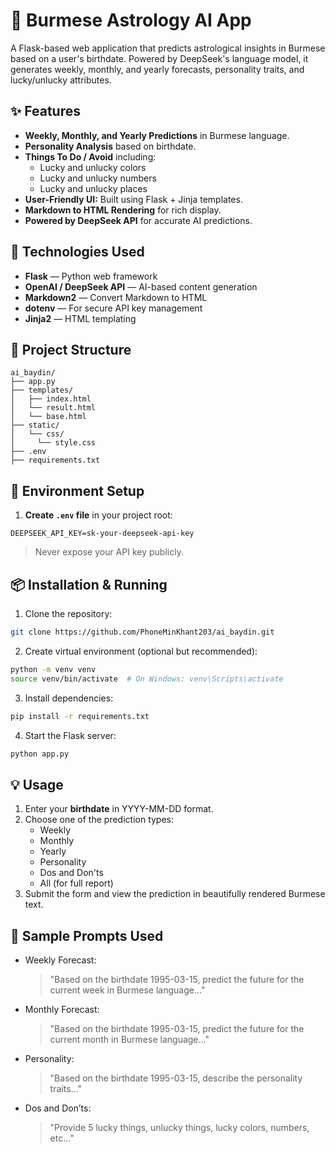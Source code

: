 # 🌟 Burmese Astrology AI App

A Flask-based web application that predicts astrological insights in Burmese based on a user's birthdate. Powered by DeepSeek's language model, it generates weekly, monthly, and yearly forecasts, personality traits, and lucky/unlucky attributes.

## ✨ Features

* **Weekly, Monthly, and Yearly Predictions** in Burmese language.
* **Personality Analysis** based on birthdate.
* **Things To Do / Avoid** including:
  - Lucky and unlucky colors
  - Lucky and unlucky numbers
  - Lucky and unlucky places
* **User-Friendly UI:** Built using Flask + Jinja templates.
* **Markdown to HTML Rendering** for rich display.
* **Powered by DeepSeek API** for accurate AI predictions.

## 🧠 Technologies Used

* **Flask** — Python web framework
* **OpenAI / DeepSeek API** — AI-based content generation
* **Markdown2** — Convert Markdown to HTML
* **dotenv** — For secure API key management
* **Jinja2** — HTML templating

## 📁 Project Structure

```
ai_baydin/
├── app.py
├── templates/
│   ├── index.html
│   └── result.html
│   └── base.html
├── static/
│   └── css/
│     └── style.css
├── .env
├── requirements.txt
```

## 🔑 Environment Setup

1. **Create `.env` file** in your project root:

```
DEEPSEEK_API_KEY=sk-your-deepseek-api-key
```

> Never expose your API key publicly.

## 📦 Installation & Running

1. Clone the repository:

```bash
git clone https://github.com/PhoneMinKhant203/ai_baydin.git
```

2. Create virtual environment (optional but recommended):

```bash
python -m venv venv
source venv/bin/activate  # On Windows: venv\Scripts\activate
```

3. Install dependencies:

```bash
pip install -r requirements.txt
```

4. Start the Flask server:

```bash
python app.py
```

## 💡 Usage

1. Enter your **birthdate** in YYYY-MM-DD format.
2. Choose one of the prediction types:
   - Weekly
   - Monthly
   - Yearly
   - Personality
   - Dos and Don'ts
   - All (for full report)
3. Submit the form and view the prediction in beautifully rendered Burmese text.

## 🧪 Sample Prompts Used

* Weekly Forecast:
  > "Based on the birthdate 1995-03-15, predict the future for the current week in Burmese language..."

* Monthly Forecast:
  > "Based on the birthdate 1995-03-15, predict the future for the current month in Burmese language..."

* Personality:
  > "Based on the birthdate 1995-03-15, describe the personality traits..."

* Dos and Don’ts:
  > "Provide 5 lucky things, unlucky things, lucky colors, numbers, etc..."
